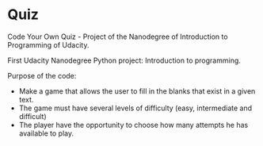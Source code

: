 # Quiz
Code Your Own Quiz - Project of the Nanodegree of Introduction to Programming of Udacity.

First Udacity Nanodegree Python project: Introduction to programming.

Purpose of the code: 
- Make a game that allows the user to fill in the blanks that exist in a given text.
- The game must have several levels of difficulty (easy, intermediate and difficult)
- The player have the opportunity to choose how many attempts he has available to play.


